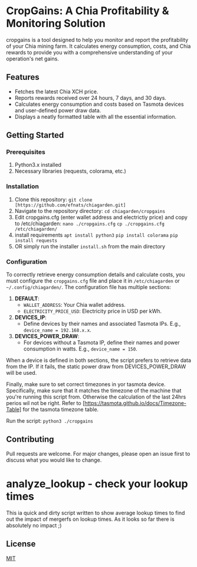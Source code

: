 # CropGains: A Chia Profitability & Monitoring Solution

cropgains is a tool designed to help you monitor and report the profitability of your Chia mining farm. It calculates energy consumption, costs, and Chia rewards to provide you with a comprehensive understanding of your operation's net gains.

## Features
- Fetches the latest Chia XCH price.
- Reports rewards received over 24 hours, 7 days, and 30 days.
- Calculates energy consumption and costs based on Tasmota devices and user-defined power draw data.
- Displays a neatly formatted table with all the essential information.

## Getting Started

### Prerequisites
1. Python3.x installed
2. Necessary libraries (requests, colorama, etc.)

### Installation
1. Clone this repository:
   ```git clone [https://github.com/efnats/chiagarden.git]```
2. Navigate to the repository directory:
   ```cd chiagarden/cropgains```
3. Edit cropgains.cfg (enter wallet address and electrictiy price) and copy to /etc/chiagarden:
   ```nano ./cropgains.cfg```
   ```cp ./cropgains.cfg /etc/chiagarden/```
4. install requirements
   ```apt install python3```
   ```pip install colorama```
   ```pip install requests```
6. OR simply run the installer ```install.sh``` from the main directory

### Configuration
To correctly retrieve energy consumption details and calculate costs, you must configure the `cropgains.cfg` file and place it in ```/etc/chiagarden``` or ```~/.config/chiagarden/```. The configuration file has multiple sections:

1. **DEFAULT**:
    - `WALLET_ADDRESS`: Your Chia wallet address.
    - `ELECTRICITY_PRICE_USD`: Electricity price in USD per kWh.
2. **DEVICES_IP**: 
    - Define devices by their names and associated Tasmota IPs. E.g., `device_name = 192.168.x.x`.
3. **DEVICES_POWER_DRAW**: 
    - For devices without a Tasmota IP, define their names and power consumption in watts. E.g., `device_name = 150`.

When a device is defined in both sections, the script prefers to retrieve data from the IP. If it fails, the static power draw from DEVICES_POWER_DRAW will be used.

Finally, make sure to set correct timezones in yor tasmota device. Specifically, make sure that it matches the timezone of the machine that you're running this script from. Otherwise the calculation of the last 24hrs perios wil not be right. Refer to [https://tasmota.github.io/docs/Timezone-Table] for the tasmota timezone table.

 Run the script:
```python3 ./cropgains```

## Contributing
Pull requests are welcome. For major changes, please open an issue first to discuss what you would like to change.

# analyze_lookup - check your lookup times

This ia quick and dirty script written to show average lookup times to find out the impact of mergerfs on lookup times. As it looks so far there is absolutely no impact ;)



## License
[MIT](https://choosealicense.com/licenses/mit/)

